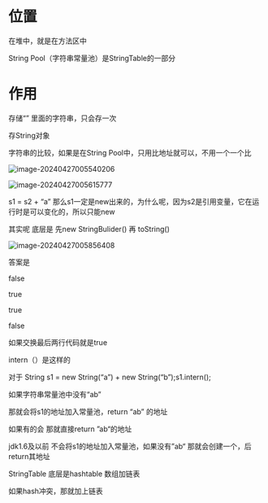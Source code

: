 # 位置

在堆中，就是在方法区中



String Pool（字符串常量池）是StringTable的一部分



# 作用

存储“” 里面的字符串，只会存一次

存String对象

字符串的比较，如果是在String Pool中，只用比地址就可以，不用一个一个比

![image-20240427005540206](../../../../AppData/Roaming/Typora/typora-user-images/image-20240427005540206.png)

![image-20240427005615777](../../../../AppData/Roaming/Typora/typora-user-images/image-20240427005615777.png)

s1 = s2 + “a” 那么s1一定是new出来的，为什么呢，因为s2是引用变量，它在运行时是可以变化的，所以只能new

其实呢 底层是 先new StringBulider() 再 toString()

![image-20240427005856408](../../../../AppData/Roaming/Typora/typora-user-images/image-20240427005856408.png)

答案是

false

true

true

false



如果交换最后两行代码就是true

intern（）是这样的

对于 String s1 = new String(“a”) + new String(“b”);s1.intern();

如果字符串常量池中没有“ab”

那就会将s1的地址加入常量池，return “ab” 的地址

如果有的会 那就直接return ”ab“的地址

jdk1.6及以前 不会将s1的地址加入常量池，如果没有”ab“ 那就会创建一个，后return其地址



StringTable 底层是hashtable 数组加链表

如果hash冲突，那就加上链表

